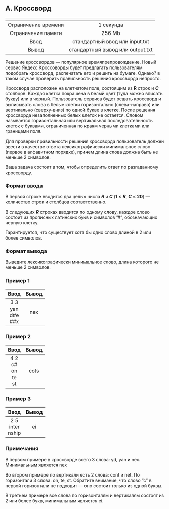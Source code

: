 ## А. Кроссворд

|      <!-- -->       |             <!-- -->             |
|:-------------------:|:--------------------------------:|
| Ограничение времени |            1 секунда             |
| Ограничение памяти  |              256 Mb              |
|        Ввод         |  стандартный ввод или input.txt  |
|        Вывод        | стандартный вывод или output.txt |

Решение кроссвордов — популярное времяпрепровождение. Новый сервис Яндекс.Кроссоворды будет предлагать пользователям
подобрать кроссворд, распечатать его и решить на бумаге. Однако? в таком случае проверить правильность решения
кроссворда непросто.

Кроссворд расположен на клетчатом поле, состоящим из __R__ строк и ___C___ столбцов. Каждая клетка покрашена в белый
цвет (туда можно вписать букву) или в черный. Пользователь сервиса будет
решать кроссворд и выписывать слова в белые клетки горизонтально (слева-направо) или вертикально (сверху-вниз) по одной
букве в клетке. После решения кроссворда незаполненных белых клеток не остается. Словом называется горизонтальная или
вертикальная последовательность клеток с буквами, ограниченная по краям черными клетками или границами поля.

Для проверки правильности решения кроссворда пользователь должен ввести в качестве ответа лексикографически минимальное
слово (первое в алфавитном порядке), причем длина слова должна быть не меньше 2 символов.

Ваша задача состоит в том, чтобы определить ответ по разгаданному кроссворду.

### Формат ввода

В первой строке вводится два целых числа ___R___ и ___C___ (__1__ ≤ ___R___, ___C___ ≤ __20__) — количество строк и
столбцов соответственно.

В следующих ___R___ строках вводится по одному слову, каждое слово состоит из прописных латинских букв и символов ”#”,
обозначающих черную клетку.

Гарантируется, что существует хотя бы одно слово длиной в 2 или более символов.

### Формат вывода

Выведите лексикографически минимальное слово, длина которого не меньше 2 символов.

### Пример 1

|           Ввод           | Вывод |
|:------------------------:|:-----:|
| 3 3<br>yan<br>d#e<br>##x |  nex  |

### Пример 2

|            Ввод             | Вывод |
|:---------------------------:|:-----:|
| 4 2<br>c#<br>on<br>te<br>st | cots  |

### Пример 3

|         Ввод          | Вывод |
|:---------------------:|:-----:|
| 2 5<br>inter<br>nship |  ei   |

### Примечания

В первом примере в кроссворде всего 3 слова: yd, yan и nex. Минимальным является nex

Во втором примере по вертикали есть 2 слова: cont и net. По горизонтали 3 слова: on, te, st. Обратите внимание, что
слово ”с” в первой горизонтали не подходит — оно состоит только из одной буквы.

В третьем примере все слова по горизонталям и вертикалям состоят из 2 или более букв, минимальным является ei.
